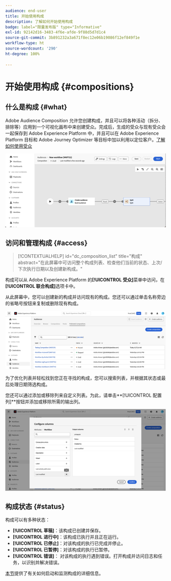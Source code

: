 ```yaml
---
audience: end-user
title: 开始使用构成
description: 了解如何开始使用构成
badge: label="限量发布版" type="Informative"
exl-id: 92142d16-3483-4f6e-afde-9f88d5d7d1c4
source-git-commit: 3b891232a3a671f8ec12e06b19086f12ef849f1e
workflow-type: ht
source-wordcount: '290'
ht-degree: 100%

---
```


# 开始使用构成 {#compositions}

## 什么是构成 {#what}

Adobe Audience Composition 允许您创建构成，并且可以将各种活动（拆分、排除等）应用到一个可视化画布中来创建受众。完成后，生成的受众与现有受众会一起保存到 Adobe Experience Platform 中，并且可以在 Adobe Experience Platform 目标和 Adobe Journey Optimizer 等目标中加以利用以定位客户。[了解如何使用受众](../start/audiences.md)

![](assets/composition-example.png)

## 访问和管理构成 {#access}

>[!CONTEXTUALHELP]
>id="dc_composition_list"
>title="构成"
>abstract="在此屏幕中可访问整个构成列表、检查他们当前的状态、上次/下次执行日期以及创建新构成。"

构成可以从 Adobe Experience Platform 的&#x200B;**[!UICONTROL 受众]**&#x200B;菜单中访问，在&#x200B;**[!UICONTROL 联合构成]**&#x200B;选项卡中。

从此屏幕中，您可以创建新的构成并访问现有的构成。您还可以通过单击名称旁边的省略号按钮来复制或删除现有构成。

![](assets/compositions-list.png)

为了优化列表并轻松找到您正在寻找的构成，您可以搜索列表，并根据其状态或最后处理日期筛选构成。

您还可以通过添加或移除列来自定义列表。为此，请单击**[!UICONTROL 配置列]**按钮并添加或移除所需的输出列。

![](assets/compositions-columns.png)

## 构成状态 {#status}

构成可以有多种状态：

* **[!UICONTROL 草稿]**：该构成已创建并保存。
* **[!UICONTROL 进行中]**：该构成已执行并且正在运行。
* **[!UICONTROL 已停止]**：对该构成的执行已完成并停止。
* **[!UICONTROL 已暂停]**：对该构成的执行已暂停。
* **[!UICONTROL 错误]**： 对该构成的执行遇到错误。打开构成并访问日志和任务，以识别并解决错误。

[本节](../compositions/start-monitor-composition.md)提供了有关如何启动和监测构成的详细信息。
